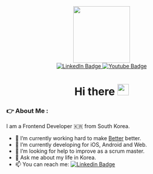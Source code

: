 <div id="header" align="center">
  <img src="https://media.giphy.com/media/i4MAH84pqe2m2aVojc/giphy.gif" width="150"/>
  
  <div id="badges">
    <a href="https://www.linkedin.com/in/alexkhant/">
      <img src="https://img.shields.io/badge/LinkedIn-blue?style=for-the-badge&logo=linkedin&logoColor=white" alt="LinkedIn Badge"/>
    </a>
    <a href="https://www.youtube.com/channel/UCesSMMekpptuQgHrGbZ3-fg">
      <img src="https://img.shields.io/badge/YouTube-red?style=for-the-badge&logo=youtube&logoColor=white" alt="Youtube Badge"/>
    </a>
  </div>

  <img src="https://komarev.com/ghpvc/?username=your-github-grashupfer99&style=flat-square&color=blue" alt=""/>

  <h1>
    Hi there
    <img src="https://media.giphy.com/media/hvRJCLFzcasrR4ia7z/giphy.gif" width="30px"/>
  </h1>

  <!--
  <div align="center">
    <img src="https://media.giphy.com/media/1GEATImIxEXVR79Dhk/giphy.gif" width="500" height="300"/>
  </div>
  -->
  
</div>


  ### :point_right: About Me :
  
  I am a Frontend Developer :kr: from South Korea.
  
- 🔭 I’m currently working hard to make [Better](https://betterday.co.kr) better.
- :tongue: I’m currently developing for iOS, Android and Web. 
- 🤔 I’m looking for help to improve as a scrum master.
- 💬 Ask me about my life in Korea.
- 📫 You can reach me: [![Linkedin Badge](https://img.shields.io/badge/-LINKEDIN-blue?style=flat&logo=Linkedin&logoColor=white)](https://www.linkedin.com/in/alexkhant/)



